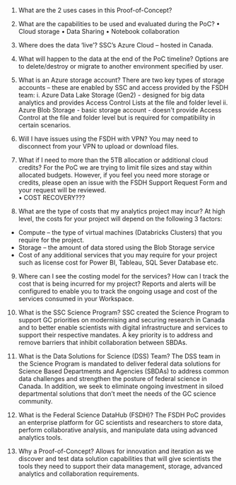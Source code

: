 1.	What are the 2 uses cases in this Proof-of-Concept?
 

2.	What are the capabilities to be used and evaluated during the PoC? 
•	Cloud storage 
•	Data Sharing 
•	Notebook collaboration 
 
3.	Where does the data ‘live’? 
SSC’s Azure Cloud – hosted in Canada. 
 
4.	What will happen to the data at the end of the PoC timeline? 
Options are to delete/destroy or migrate to another environment specified by user. 
 
5.	What is an Azure storage account? 
There are two key types of storage accounts – these are enabled by SSC and access provided by the FSDH team: 
i.	 Azure Data Lake Storage (Gen2) - designed for big data analytics and provides Access Control Lists at the file and folder level 
ii.	 Azure Blob Storage - basic storage account - doesn't provide Access Control at the file and folder level but is required for compatibility in certain scenarios. 
 
6.	Will I have issues using the FSDH with VPN? 
You may need to disconnect from your VPN to upload or download files. 

7.	What if I need to more than the 5TB allocation or additional cloud credits? 
For the PoC we are trying to limit file sizes and stay within allocated budgets. However, if you feel you need more storage or credits, please open an issue with the FSDH Support Request Form and your request will be reviewed.  
•	COST RECOVERY???

8.	What are the type of costs that my analytics project may incur? 
At high level, the costs for your project will depend on the following 3 factors:
-	Compute – the type of virtual machines (Databricks Clusters) that you require for the project.
-	Storage – the amount of data stored using the Blob Storage service
-	Cost of any additional services that you may require for your project such as license cost for Power BI, Tableau, SQL Sever Database etc.

9.	Where can I see the costing model for the services? How can I track the cost that is being incurred for my project? 
Reports and alerts will be configured to enable you to track the ongoing usage and cost of the services consumed in your Workspace.

10.	What is the SSC Science Program?
SSC created the Science Program to support GC priorities on modernising and securing research in Canada and to better enable scientists with digital infrastructure and services to support their respective mandates. A key priority is to address and remove barriers that inhibit collaboration between SBDAs. 

11.	What is the Data Solutions for Science (DSS) Team?
The DSS team in the Science Program is mandated to deliver federal data solutions for Science Based Departments and Agencies (SBDAs) to address common data challenges and strengthen the posture of federal science in Canada. In addition, we seek to eliminate ongoing investment in siloed departmental solutions that don’t meet the needs of the GC science community.  

12.	What is the Federal Science DataHub (FSDH)?
The FSDH PoC provides an enterprise platform for GC scientists and researchers to store data, perform collaborative analysis, and manipulate data using advanced analytics tools. 

13.	Why a Proof-of-Concept? 
Allows for innovation and iteration as we discover and test data solution capabilities that will give scientists the tools they need to support their data management, storage, advanced analytics and collaboration requirements.

